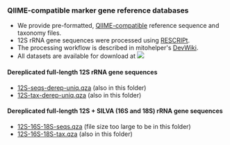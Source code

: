 ### QIIME-compatible marker gene reference databases
- We provide pre-formatted, [QIIME-compatible](https://docs.qiime2.org/2024.5/data-resources/) reference sequence and taxonomy files. 
- 12S rRNA gene sequences were processed using [RESCRIPt](https://github.com/bokulich-lab/RESCRIPt). 
- The processing workflow is described in mitohelper's [DevWiki](https://github.com/aomlomics/mitohelper/wiki/9.-Creating-QIIME-compatible-reference-databases).
- All datasets are available for download at [<img src=https://zenodo.org/badge/DOI/10.5281/zenodo.14394787.svg>](https://doi.org/10.5281/zenodo.14394787)

#### Dereplicated full-length 12S rRNA gene sequences
- [12S-seqs-derep-uniq.qza](https://doi.org/10.5281/zenodo.14394787) (also in this folder)
- [12S-tax-derep-uniq.qza](https://doi.org/10.5281/zenodo.14394787) (also in this folder)

#### Dereplicated full-length 12S + SILVA (16S and 18S) rRNA gene sequences
- [12S-16S-18S-seqs.qza](https://doi.org/10.5281/zenodo.14394787) (file size too large to be in this folder)
- [12S-16S-18S-tax.qza](https://doi.org/10.5281/zenodo.14394787) (also in this folder)

